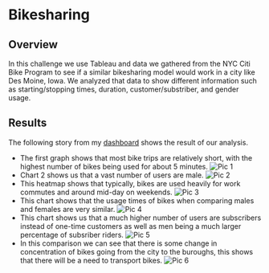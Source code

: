 # Bikesharing

## Overview
In this challenge we use Tableau and data we gathered from the NYC Citi Bike Program to see if a similar bikesharing model would work in a city like Des Moine, Iowa. We analyzed that data to show different information such as starting/stopping times, duration, customer/substriber, and gender usage.

## Results
The following story from my [dashboard](https://public.tableau.com/app/profile/edin.cobaj/viz/Module_14_Challenge_16428134038280/NYCCitibikeAnalysis?publish=yes) shows the result of our analysis.
- The first graph shows that most bike trips are relatively short, with the highest number of bikes being used for about 5 minutes.
![Pic 1](https://user-images.githubusercontent.com/41974323/151254231-cdf3a882-fabe-47ee-bd66-8841a70b241e.PNG)
- Chart 2 shows us that a vast number of users are male.
![Pic 2](https://user-images.githubusercontent.com/41974323/151254481-6b0bf112-50b0-4d84-b414-3cfc9aeaed59.PNG)
- This heatmap shows that typically, bikes are used heavily for work commutes and around mid-day on weekends.
![Pic 3](https://user-images.githubusercontent.com/41974323/151254701-a5608b97-536b-4c61-a728-aa6aeb0e9bb6.PNG)
- This chart shows that the usage times of bikes when comparing males and females are very similar.
![Pic 4](https://user-images.githubusercontent.com/41974323/151254979-a5e75448-5e44-4d71-9e14-2be0576419d3.PNG)
- This chart shows us that a much higher number of users are subscribers instead of one-time customers as well as men being a much larger percentage of subsriber riders.
![Pic 5](https://user-images.githubusercontent.com/41974323/151255093-4c85f3b4-1878-467e-af65-c827250cf177.PNG)
- In this comparison we can see that there is some change in concentration of bikes going from the city to the buroughs, this shows that there will be a need to transport bikes.
![Pic 6](https://user-images.githubusercontent.com/41974323/151256042-e479ff14-21c6-47ae-8119-5026232d07bf.PNG)
